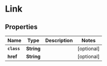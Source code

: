 

# Link


## Properties

Name | Type | Description | Notes
------------ | ------------- | ------------- | -------------
**`class`** | **String** |  |  [optional]
**href** | **String** |  |  [optional]



